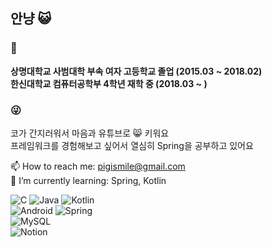 ## 안냥 😺
### 🏫
**상명대학교 사범대학 부속 여자 고등학교 졸업 (2015.03 ~ 2018.02)**   
**한신대학교 컴퓨터공학부 4학년 재학 중 (2018.03 ~ )**   

### 😜
코가 간지러워서 마음과 유튜브로 😸 키워요    
프레임워크를 경험해보고 싶어서 열심히 Spring을 공부하고 있어요   

📫 How to reach me: pigismile@gmail.com   
🌱 I’m currently learning: Spring, Kotlin   

<img alt="C" src ="https://img.shields.io/badge/C-A8B9CC.svg?&style=for-the-badge&logo=C&logoColor=FFFFFF"/> <img alt="Java" src ="https://img.shields.io/badge/Java-007396.svg?&style=for-the-badge&logo=Java&logoColor=FFFFFF"/> <img alt="Kotlin" src ="https://img.shields.io/badge/Kotlin-0095D5.svg?&style=for-the-badge&logo=Kotlin&logoColor=FFFFFF"/>   
<img alt="Android" src ="https://img.shields.io/badge/Android-3DDC84.svg?&style=for-the-badge&logo=Android&logoColor=FFFFFF"/> <img alt="Spring" src ="https://img.shields.io/badge/Spring-6DB33F.svg?&style=for-the-badge&logo=Spring&logoColor=FFFFFF"/>    
<img alt="MySQL" src ="https://img.shields.io/badge/MySQL-4479A1.svg?&style=for-the-badge&logo=MySQL&logoColor=FFFFFF"/>   
<img alt="Notion" src ="https://img.shields.io/badge/Notion-000000.svg?&style=for-the-badge&logo=Notion&logoColor=FFFFFF"/>
<!--
**NaHyeonJeong/NaHyeonJeong** is a ✨ _special_ ✨ repository because its `README.md` (this file) appears on your GitHub profile.

Here are some ideas to get you started:
- 📝 Certificate:   
- 🔭 I’m currently working on ...
- 🌱 I’m currently learning ...
- 👯 I’m looking to collaborate on ...
- 🤔 I’m looking for help with ...
- 💬 Ask me about ...
- 📫 How to reach me: ...
- 😄 Pronouns: ...
- ⚡ Fun fact: ...
-->
